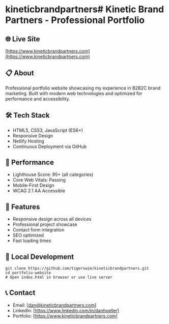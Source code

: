 # kineticbrandpartners# Kinetic Brand Partners - Professional Portfolio

## 🌐 Live Site
[https://www.kineticbrandpartners.com](https://www.kineticbrandpartners.com)

## 📋 About
Professional portfolio website showcasing my experience in B2B2C brand marketing. 
Built with modern web technologies and optimized for performance and accessibility.

## 🛠 Tech Stack
- HTML5, CSS3, JavaScript (ES6+)
- Responsive Design
- Netlify Hosting
- Continuous Deployment via GitHub

## 🚀 Performance
- Lighthouse Score: 95+ (all categories)
- Core Web Vitals: Passing
- Mobile-First Design
- WCAG 2.1 AA Accessible

## 📱 Features
- Responsive design across all devices
- Professional project showcase
- Contact form integration
- SEO optimized
- Fast loading times

## 🔧 Local Development
```
git clone https://github.com/tigerswim/kineticbrandpartners.git
cd portfolio-website
# Open index.html in browser or use live server
```

## 📞 Contact
- Email: [dan@kineticbrandpartners.com]
- LinkedIn: [https://www.linkedin.com/in/danhoeller]
- Portfolio: [https://www.kineticbrandpartners.com]